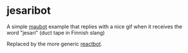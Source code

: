 # jesaribot
A simple [maubot](https://github.com/maubot/maubot) example that replies
with a nice gif when it receives the word "jesari" (duct tape in Finnish slang)

Replaced by the more generic [reactbot](https://github.com/maubot/reactbot).
